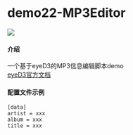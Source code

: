 # demo22-MP3Editor
![](https://img.shields.io/badge/Ver-0.1-blue "")
#### 介绍
一个基于eyeD3的MP3信息编辑脚本demo  
[eyeD3官方文档 ](https://eyed3.readthedocs.io/en/latest/)  

#### 配置文件示例

```
[data]
artist = xxx
album = xxx
title = xxx
```

